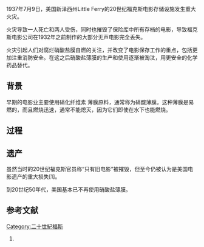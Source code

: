 1937年7月9日，美国新泽西州Little Ferry的20世纪福克斯电影存储设施发生重大火灾。

火灾导致一人死亡和两人受伤，同时也摧毁了保险库中所有存档的电影，导致福克斯电影公司在1932年之前制作的大部分无声电影完全丢失。

火灾引起人们对腐烂硝酸盐膜自燃的关注，并改变了电影保存工作的重点，包括更加注重消防安全。在这之后硝酸盐薄膜的生产和使用逐渐被淘汰，用更安全的化学药品替代。

## 背景

早期的电影业主要使用硝化纤维素 薄膜原料，通常称为硝酸薄膜。这种薄膜是易燃的，而且燃烧迅速，通常不能熄灭，因为它们即使在水下也能燃烧。

## 过程

## 遗产

虽然当时的20世纪福克斯官员称“只有旧电影”被摧毁，但至今仍被认为是美国电影遗产的重大损失\[1\]。

到20世纪50年代，美国基本已不再使用硝酸盐薄膜。

## 参考文献

[Category:二十世紀福斯](https://zh.wikipedia.org/wiki/Category:二十世紀福斯 "wikilink")

1.